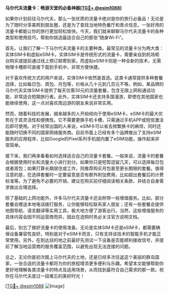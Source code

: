 **马尔代夫流量卡：畅游天堂的必备神器[[TG💪+ @esim1088](https://t.me/s/esim1088)]**

如果你计划前往马尔代夫，那么一张优质的流量卡绝对是你的旅行必备品！无论是为了随时分享美照到朋友圈，还是为了查找当地特色餐厅和景点信息，一张好用的流量卡都能让你的旅行更加轻松愉快。今天，我们就来聊聊马尔代夫流量卡的各种类型和使用技巧，帮助你挑选最适合自己的那张“随身Wi-Fi”。

首先，让我们了解一下马尔代夫流量卡的主要种类。最常见的流量卡分为两大类：实体SIM卡和虚拟eSIM卡。实体SIM卡是传统形式的流量卡，需要亲自到机场柜台购买或提前通过线上预订邮寄到家。而虚拟eSIM卡则是一种全新的技术，无需物理卡槽即可直接下载到手机中，非常方便快捷。

对于喜欢传统方式的用户来说，实体SIM卡依然是首选。这类卡通常提供多种套餐选择，比如每日包、周包、月包等，价格从几十元到几百元不等。例如，某品牌的马尔代夫实体SIM卡提供了每天仅需30元的流量套餐，包含无限上网和通话功能，非常适合短期旅行者。此外，实体SIM卡还支持多国漫游，即使在其他国家也能继续使用，这一点对喜欢周边游的朋友来说非常实用。

然而，随着科技的发展，越来越多的人开始倾向于使用eSIM卡。eSIM卡的最大优势在于其灵活性和便携性。它不需要更换手机卡槽，只需通过手机APP或短信激活后即可使用。对于经常出国的人来说，eSIM卡可以省去频繁换卡的麻烦，同时还能随时切换不同的国家网络服务商。目前市面上已经有多个品牌推出了支持eSIM服务的应用程序，比如Google的Pixel系列手机就内置了eSIM功能，操作起来非常简单。

接下来，我们再来看看如何选择适合自己的流量卡套餐。一般来说，流量卡的套餐会根据使用时长和流量大小进行划分。如果你只是短暂逗留几天，可以选择每日包或者周包；如果打算长期居住或工作，则推荐购买月包甚至更长期限的套餐。值得注意的是，在选择套餐时一定要留意是否有额外附加费用，比如超出套餐后的计费标准等。为了避免不必要的开销，建议在购买前仔细阅读相关条款，并结合自身需求做出合理选择。

除了基础的上网功能外，许多马尔代夫流量卡还会附带一些增值服务。比如，部分套餐会赠送本地电话拨打服务，让你能够轻松联系家人朋友；还有一些套餐会提供地图导航、语言翻译等实用工具，极大地方便了游客出行。当然，这些增值服务的具体内容会因不同运营商而异，因此在选购时务必关注官方说明文档。

最后，别忘了做好流量卡的使用准备。无论是实体SIM卡还是eSIM卡，都需要确保设备兼容性良好。特别是对于eSIM卡而言，只有支持该技术的智能手机才能正常使用。另外，在到达目的地之前最好先测试一下设备是否能顺利接收信号，并提前了解当地运营商的服务覆盖范围，以避免出现无法连接的问题。

总之，无论你是初次踏上马尔代夫的土地，还是已经多次往返这个美丽的群岛国家，一张合适的流量卡都将为你的旅程增添更多便利与乐趣。希望本文能够帮助你更好地理解各类流量卡的特点及适用场景，从而找到最符合自己需求的那一款。祝你在马尔代夫度过一段难忘的美好时光！

[[TG💪+ @esim1088](https://t.me/s/esim1088) ![Image](https://i.postimg.cc/4NQfJmqS/Snipaste-2025-05-13-00-14-12.png)]